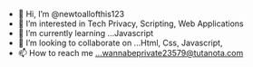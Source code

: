 - 👋 Hi, I’m @newtoallofthis123
- 👀 I’m interested in Tech Privacy, Scripting, Web Applications
- 🌱 I’m currently learning ...Javascript
- 💞️ I’m looking to collaborate on ...Html, Css, Javascript,
- 📫 How to reach me ...wannabeprivate23579@tutanota.com

<!---
newtoallofthis123/newtoallofthis123 is a ✨ special ✨ repository because its `README.md` (this file) appears on your GitHub profile.
You can click the Preview link to take a look at your changes.
--->
